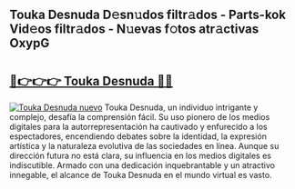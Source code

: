 ## Touka Desnuda D𝚎sn𝚞dos filtr𝚊dos - Parts-kok Vid𝚎os filtr𝚊dos - N𝚞evas f𝚘tos atr𝚊ctivas OxypG

# <h2><a href="http://mb56es.tromn.icu/?c=Touka+Desnuda">🔗👉👉👉 Touka Desnuda 🔗🔗</a></h2>

[![Touka Desnuda nuevo](https://i.imgur.com/pEAQMta.gif)](http://mb56es.tromn.icu/?c=Touka+Desnuda)
Touka Desnuda, un individuo intrigante y complejo, desafía la comprensión fácil. Su uso pionero de los medios digitales para la autorrepresentación ha cautivado y enfurecido a los espectadores, encendiendo debates sobre la identidad, la expresión artística y la naturaleza evolutiva de las sociedades en línea. Aunque su dirección futura no está clara, su influencia en los medios digitales es indiscutible. Armado con una dedicación inquebrantable y un atractivo innegable, el alcance de Touka Desnuda en el mundo virtual es vasto.
